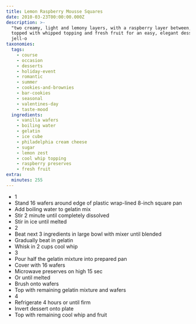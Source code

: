 ```yaml
---
title: Lemon Raspberry Mousse Squares
date: 2010-03-23T00:00:00.000Z
description: >-
  "two creamy, light and lemony layers, with a raspberry layer between, are
  topped with whipped topping and fresh fruit for an easy, elegant dessert." by
  jell-o
taxonomies:
  tags:
    - course
    - occasion
    - desserts
    - holiday-event
    - romantic
    - summer
    - cookies-and-brownies
    - bar-cookies
    - seasonal
    - valentines-day
    - taste-mood
  ingredients:
    - vanilla wafers
    - boiling water
    - gelatin
    - ice cube
    - philadelphia cream cheese
    - sugar
    - lemon zest
    - cool whip topping
    - raspberry preserves
    - fresh fruit
extra:
  minutes: 255
---
```

 - 1
 - Stand 16 wafers around edge of plastic wrap-lined 8-inch square pan
 - Add boiling water to gelatin mix
 - Stir 2 minute until completely dissolved
 - Stir in ice until melted
 - 2
 - Beat next 3 ingredients in large bowl with mixer until blended
 - Gradually beat in gelatin
 - Whisk in 2 cups cool whip
 - 3
 - Pour half the gelatin mixture into prepared pan
 - Cover with 16 wafers
 - Microwave preserves on high 15 sec
 - Or until melted
 - Brush onto wafers
 - Top with remaining gelatin mixture and wafers
 - 4
 - Refrigerate 4 hours or until firm
 - Invert dessert onto plate
 - Top with remaining cool whip and fruit
